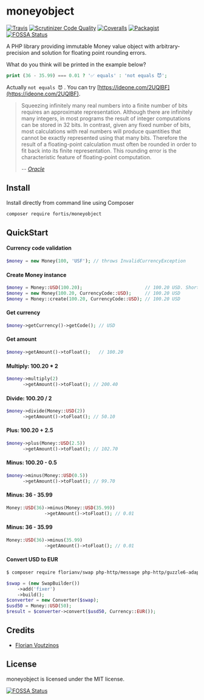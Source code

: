 # moneyobject

[![Travis](https://img.shields.io/travis/fortis/moneyobject.svg?branch=master)](https://travis-ci.org/fortis/moneyobject)
[![Scrutinizer Code Quality](https://scrutinizer-ci.com/g/fortis/moneyobject/badges/quality-score.png?b=master)](https://scrutinizer-ci.com/g/fortis/moneyobject/?branch=master)
[![Coveralls](https://img.shields.io/coveralls/fortis/moneyobject/master.svg)](https://coveralls.io/github/fortis/moneyobject?branch=master)
[![Packagist](https://img.shields.io/packagist/l/fortis/moneyobject.svg)](https://packagist.org/packages/fortis/moneyobject)
[![FOSSA Status](https://app.fossa.io/api/projects/git%2Bgithub.com%2Ffortis%2Fmoneyobject.svg?type=shield)](https://app.fossa.io/projects/git%2Bgithub.com%2Ffortis%2Fmoneyobject?ref=badge_shield)

A PHP library providing immutable Money value object with arbitrary-precision and solution for floating point rounding errors.

What do you think will be printed in the example below?
``` php
print (36 - 35.99) === 0.01 ? '✅ equals' : 'not equals 😈';
```
Actually `not equals 😈` . You can try [https://ideone.com/2UQlBF](https://ideone.com/2UQlBF). 

> Squeezing infinitely many real numbers into a finite number of bits requires an approximate representation. Although there are infinitely many integers, in most programs the result of integer computations can be stored in 32 bits. In contrast, given any fixed number of bits, most calculations with real numbers will produce quantities that cannot be exactly represented using that many bits. Therefore the result of a floating-point calculation must often be rounded in order to fit back into its finite representation. This rounding error is the characteristic feature of floating-point computation.
>
> *-- [Oracle](https://docs.oracle.com/cd/E19957-01/806-3568/ncg_goldberg.html)*

## Install

Install directly from command line using Composer
``` bash
composer require fortis/moneyobject
```

## QuickStart

#### Currency code validation
``` php
$money = new Money(100, 'USF'); // throws InvalidCurrencyException
```

#### Create Money instance
``` php
$money = Money::USD(100.20);                       // 100.20 USD. Short syntax with autocomplete.
$money = new Money(100.20, CurrencyCode::USD);     // 100.20 USD  
$money = Money::create(100.20, CurrencyCode::USD); // 100.20 USD
```

#### Get currency
``` php
$money->getCurrency()->getCode(); // USD
```

#### Get amount
``` php
$money->getAmount()->toFloat();   // 100.20
```

#### Multiply: 100.20 * 2
``` php
$money->multiply(2)
      ->getAmount()->toFloat(); // 200.40
```

#### Divide: 100.20 / 2
``` php
$money->divide(Money::USD(2))
      ->getAmount()->toFloat(); // 50.10
```

#### Plus: 100.20 + 2.5
``` php
$money->plus(Money::USD(2.5))
      ->getAmount()->toFloat(); // 102.70
```

#### Minus: 100.20 - 0.5
``` php
$money->minus(Money::USD(0.5))
      ->getAmount()->toFloat(); // 99.70
```

#### Minus: 36 - 35.99      
``` php
Money::USD(36)->minus(Money::USD(35.99))
              ->getAmount()->toFloat(); // 0.01
```

#### Minus: 36 - 35.99        
``` php
Money::USD(36)->minus(35.99)
              ->getAmount()->toFloat(); // 0.01
```

#### Convert USD to EUR
```bash
$ composer require florianv/swap php-http/message php-http/guzzle6-adapter
```

``` php
$swap = (new SwapBuilder())
    ->add('fixer')
    ->build();
$converter = new Converter($swap);
$usd50 = Money::USD(50);
$result = $converter->convert($usd50, Currency::EUR());
```

## Credits

- [Florian Voutzinos](https://github.com/florianv)


## License

moneyobject is licensed under the MIT license.


[![FOSSA Status](https://app.fossa.io/api/projects/git%2Bgithub.com%2Ffortis%2Fmoneyobject.svg?type=large)](https://app.fossa.io/projects/git%2Bgithub.com%2Ffortis%2Fmoneyobject?ref=badge_large)
